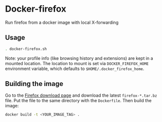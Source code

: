 # Docker-firefox

Run firefox from a docker image with local X-forwarding

## Usage

```bash
. docker-firefox.sh
```

Note: your profile info (like browsing history and extensions) are kept in a mounted location. The location to mount is set via `DOCKER_FIREFOX_HOME` environment variable, which defaults to `$HOME/.docker_firefox_home`.

## Building the image

Go to the [Firefox download page](https://www.mozilla.org/en-US/firefox/linux/) and download the latest `firefox-*.tar.bz` file. Put the file to the same directory with the `Dockerfile`. Then build the image:

```bash
docker build -t <YOUR_IMAGE_TAG> .
```
